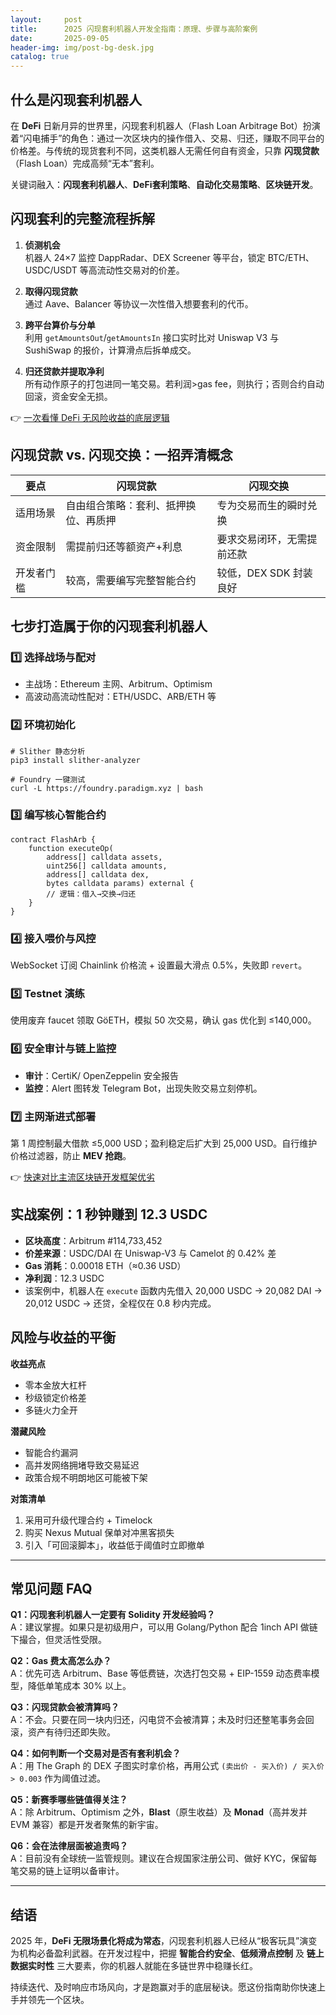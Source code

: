 ```yaml
---
layout:     post
title:      2025 闪现套利机器人开发全指南：原理、步骤与高阶案例
date:       2025-09-05
header-img: img/post-bg-desk.jpg
catalog: true
---
```


## 什么是闪现套利机器人

在 **DeFi** 日新月异的世界里，闪现套利机器人（Flash Loan Arbitrage Bot）扮演着“闪电捕手”的角色：通过一次区块内的操作借入、交易、归还，赚取不同平台的价格差。与传统的现货套利不同，这类机器人无需任何自有资金，只靠 **闪现贷款**（Flash Loan）完成高频“无本”套利。

关键词融入：**闪现套利机器人**、**DeFi套利策略**、**自动化交易策略**、**区块链开发**。

## 闪现套利的完整流程拆解

1. **侦测机会**  
   机器人 24×7 监控 DappRadar、DEX Screener 等平台，锁定 BTC/ETH、USDC/USDT 等高流动性交易对的价差。

2. **取得闪现贷款**  
   通过 Aave、Balancer 等协议一次性借入想要套利的代币。

3. **跨平台算价与分单**  
   利用 `getAmountsOut`/`getAmountsIn` 接口实时比对 Uniswap V3 与 SushiSwap 的报价，计算滑点后拆单成交。

4. **归还贷款并提取净利**  
   所有动作原子的打包进同一笔交易。若利润>gas fee，则执行；否则合约自动回滚，资金安全无损。

👉 [一次看懂 DeFi 无风险收益的底层逻辑](https://okxdog.com/)

## 闪现贷款 vs. 闪现交换：一招弄清概念

| 要点 | 闪现贷款 | 闪现交换 |
|---|---|---|
| 适用场景 | 自由组合策略：套利、抵押换位、再质押 | 专为交易而生的瞬时兑换 |
| 资金限制 | 需提前归还等额资产+利息 | 要求交易闭环，无需提前还款 |
| 开发者门槛 | 较高，需要编写完整智能合约 | 较低，DEX SDK 封装良好 |

## 七步打造属于你的闪现套利机器人

### 1️⃣ 选择战场与配对
- 主战场：Ethereum 主网、Arbitrum、Optimism  
- 高波动高流动性配对：ETH/USDC、ARB/ETH 等

### 2️⃣ 环境初始化
```
# Slither 静态分析
pip3 install slither-analyzer

# Foundry 一键测试
curl -L https://foundry.paradigm.xyz | bash
```

### 3️⃣ 编写核心智能合约
```solidity
contract FlashArb {
    function executeOp(
        address[] calldata assets,
        uint256[] calldata amounts,
        address[] calldata dex,
        bytes calldata params) external {
        // 逻辑：借入→交换→归还
    }
}
```

### 4️⃣ 接入喂价与风控
WebSocket 订阅 Chainlink 价格流 + 设置最大滑点 0.5%，失败即 `revert`。

### 5️⃣ Testnet 演练
使用废弃 faucet 领取 GöETH，模拟 50 次交易，确认 gas 优化到 ≤140,000。

### 6️⃣ 安全审计与链上监控
- **审计**：CertiK/ OpenZeppelin 安全报告  
- **监控**：Alert 图转发 Telegram Bot，出现失败交易立刻停机。

### 7️⃣ 主网渐进式部署
第 1 周控制最大借款 ≤5,000 USD；盈利稳定后扩大到 25,000 USD。自行维护价格过滤器，防止 **MEV 抢跑**。

👉 [快速对比主流区块链开发框架优劣](https://okxdog.com/)

## 实战案例：1 秒钟赚到 12.3 USDC

- **区块高度**：Arbitrum #114,733,452  
- **价差来源**：USDC/DAI 在 Uniswap-V3 与 Camelot 的 0.42% 差  
- **Gas 消耗**：0.00018 ETH（≈0.36 USD）  
- **净利润**：12.3 USDC  
- 该案例中，机器人在 `execute` 函数内先借入 20,000 USDC → 20,082 DAI → 20,012 USDC → 还贷，全程仅在 0.8 秒内完成。

## 风险与收益的平衡

**收益亮点**  
- 零本金放大杠杆  
- 秒级锁定价格差  
- 多链火力全开

**潜藏风险**  
- 智能合约漏洞  
- 高并发网络拥堵导致交易延迟  
- 政策合规不明朗地区可能被下架

**对策清单**  
1. 采用可升级代理合约 + Timelock  
2. 购买 Nexus Mutual 保单对冲黑客损失  
3. 引入「可回滚脚本」，收益低于阈值时立即撤单

---

## 常见问题 FAQ

**Q1：闪现套利机器人一定要有 Solidity 开发经验吗？**  
A：建议掌握。如果只是初级用户，可以用 Golang/Python 配合 1inch API 做链下撮合，但灵活性受限。

**Q2：Gas 费太高怎么办？**  
A：优先可选 Arbitrum、Base 等低费链，次选打包交易 + EIP-1559 动态费率模型，降低单笔成本 30% 以上。

**Q3：闪现贷款会被清算吗？**  
A：不会。只要在同一块内归还，闪电贷不会被清算；未及时归还整笔事务会回滚，资产有待归还即失败。

**Q4：如何判断一个交易对是否有套利机会？**  
A：用 The Graph 的 DEX 子图实时拿价格，再用公式 `(卖出价 - 买入价) / 买入价 > 0.003` 作为阈值过滤。

**Q5：新赛季哪些链值得关注？**  
A：除 Arbitrum、Optimism 之外，**Blast**（原生收益）及 **Monad**（高并发并 EVM 兼容）都是开发者聚焦的新宇宙。

**Q6：会在法律层面被追责吗？**  
A：目前没有全球统一监管规则。建议在合规国家注册公司、做好 KYC，保留每笔交易的链上证明以备审计。

---

## 结语

2025 年，**DeFi 无限场景化将成为常态**，闪现套利机器人已经从“极客玩具”演变为机构必备盈利武器。在开发过程中，把握 **智能合约安全**、**低频滑点控制** 及 **链上数据实时性** 三大要素，你的机器人就能在多链世界中稳赚长红。

持续迭代、及时响应市场风向，才是跑赢对手的底层秘诀。愿这份指南助你快速上手并领先一个区块。